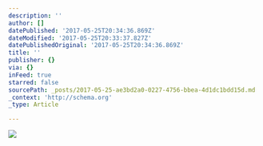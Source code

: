 ```yaml
---
description: ''
author: []
datePublished: '2017-05-25T20:34:36.869Z'
dateModified: '2017-05-25T20:33:37.827Z'
datePublishedOriginal: '2017-05-25T20:34:36.869Z'
title: ''
publisher: {}
via: {}
inFeed: true
starred: false
sourcePath: _posts/2017-05-25-ae3bd2a0-0227-4756-bbea-4d1dc1bdd15d.md
_context: 'http://schema.org'
_type: Article

---
```

![](https://the-grid-user-content.s3-us-west-2.amazonaws.com/a3a82a23-51ff-45e5-9351-51e5ae993501.jpg)